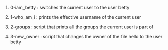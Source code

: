 1. 0-iam_betty : switches the current user to the user betty

2. 1-who_am_i : prints the effective username of the current user

3. 2-groups : script that prints all the groups the current user is part of

4. 3-new_owner : script that changes the owner of the file hello to the user betty
